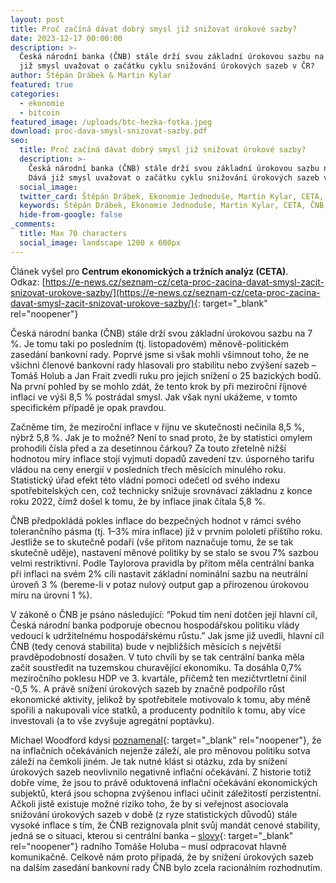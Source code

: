 ```yaml
---
layout: post
title: Proč začíná dávat dobrý smysl již snižovat úrokové sazby?
date: 2023-12-17 00:00:00
description: >-
  Česká národní banka (ČNB) stále drží svou základní úrokovou sazbu na 7 %. Dává
  již smysl uvažovat o začátku cyklu snižování úrokových sazeb v ČR?
author: Štěpán Drábek & Martin Kylar
featured: true
categories:
  - ekonomie
  - bitcoin
featured_image: /uploads/btc-hezka-fotka.jpeg
download: proc-dava-smysl-snizovat-sazby.pdf
seo:
  title: Proč začíná dávat dobrý smysl již snižovat úrokové sazby?
  description: >-
    Česká národní banka (ČNB) stále drží svou základní úrokovou sazbu na 7 %.
    Dává již smysl uvažovat o začátku cyklu snižování úrokových sazeb v ČR?
  social_image:
  twitter_card: Štěpán Drábek, Ekonomie Jednoduše, Martin Kylar, CETA, ČNB, inflace
  keywords: Štěpán Drábek, Ekonomie Jednoduše, Martin Kylar, CETA, ČNB, inflace
  hide-from-google: false
_comments:
  title: Max 70 characters
  social_image: landscape 1200 x 600px
---
```

Článek vyšel pro&nbsp;**Centrum ekonomických a tržních analýz (CETA)**. Odkaz:&nbsp;[https://e-news.cz/seznam-cz/ceta-proc-zacina-davat-smysl-zacit-snizovat-urokove-sazby/](https://e-news.cz/seznam-cz/ceta-proc-zacina-davat-smysl-zacit-snizovat-urokove-sazby/){: target="_blank" rel="noopener"}



Česká národní banka (ČNB) stále drží svou základní úrokovou sazbu na 7 %. Je tomu taki po posledním (tj. listopadovém) měnově-politickém zasedání bankovní rady. Poprvé jsme si však mohli všimnout toho, že ne všichni členové bankovní rady hlasovali pro stabilitu nebo zvýšení sazeb – Tomáš Holub a Jan Frait zvedli ruku pro jejich snížení o 25 bazických bodů. Na první pohled by se mohlo zdát, že tento krok by při meziroční říjnové inflaci ve výši 8,5 % postrádal smysl. Jak však nyní ukážeme, v tomto specifickém případě je opak pravdou.



Začněme tím, že meziroční inflace v říjnu ve skutečnosti nečinila 8,5 %, nýbrž 5,8 %. Jak je to možné? Není to snad proto, že by statistici omylem prohodili čísla před a za desetinnou čárkou? Za touto zřetelně nižší hodnotou míry inflace stojí vyjmutí dopadů zavedení tzv. úsporného tarifu vládou na ceny energií v posledních třech měsících minulého roku. Statistický úřad efekt této vládní pomoci odečetl od svého indexu spotřebitelských cen, což technicky snižuje srovnávací základnu z konce roku 2022, čímž došel k tomu, že by inflace jinak čítala 5,8 %.&nbsp;



ČNB předpokládá pokles inflace do bezpečných hodnot v rámci svého tolerančního pásma (tj. 1–3% míra inflace) již v prvním pololetí příštího roku. Jestliže se to skutečně podaří (vše přitom naznačuje tomu, že se tak skutečně uděje), nastavení měnové politiky by se stalo se svou 7% sazbou velmi restriktivní. Podle Taylorova pravidla by přitom měla centrální banka při inflaci na svém 2% cíli nastavit základní nominální sazbu na neutrální úroveň 3 % (bereme-li v potaz nulový output gap a přirozenou úrokovou míru na úrovni 1 %).&nbsp;



V zákoně o ČNB je psáno následující: “Pokud tím není dotčen její hlavní cíl, Česká národní banka podporuje obecnou hospodářskou politiku vlády vedoucí k udržitelnému hospodářskému růstu.” Jak jsme již uvedli, hlavní cíl ČNB (tedy cenová stabilita) bude v nejbližších měsících s největší pravděpodobností dosažen. V tuto chvíli by se tak centrální banka měla začít soustředit na tuzemskou churavějící ekonomiku. Ta dosáhla 0,7% meziročního poklesu HDP ve 3. kvartále, přičemž ten mezičtvrtletní činil -0,5 %. A právě snížení úrokových sazeb by značně podpořilo růst ekonomické aktivity, jelikož by spotřebitele motivovalo k tomu, aby méně spořili a nakupovali více statků, a producenty podnítilo k tomu, aby více investovali (a to vše zvyšuje agregátní poptávku).



Michael Woodford kdysi [poznamenal](https://www.nber.org/system/files/working_papers/w11898/w11898.pdf){: target="_blank" rel="noopener"}, že na inflačních očekáváních nejenže záleží, ale pro měnovou politiku sotva záleží na čemkoli jiném. Je tak nutné klást si otázku, zda by snížení úrokových sazeb neovlivnilo negativně inflační očekávání. Z historie totiž dobře víme, že jsou to právě oduktovená inflační očekávání ekonomických subjektů, která jsou schopna zvýšenou inflaci učinit záležitostí perzistentní. Ačkoli jistě existuje možné riziko toho, že by si veřejnost asociovala snižování úrokových sazeb v době (z ryze statistických důvodů) stále vysoké inflace s tím, že ČNB rezignovala plnit svůj mandát cenové stability, jedná se o situaci, kterou si centrální banka – [slovy](https://roklen24.cz/clen-bankovni-rady-cnb-holub-nevylucuji-snizeni-sazeb-ve-zbytku-letosniho-roku/){: target="_blank" rel="noopener"} radního Tomáše Holuba – musí odpracovat hlavně komunikačně. Celkově nám proto připadá, že by snížení úrokových sazeb na dalším zasedání bankovní rady ČNB bylo zcela racionálním rozhodnutím.